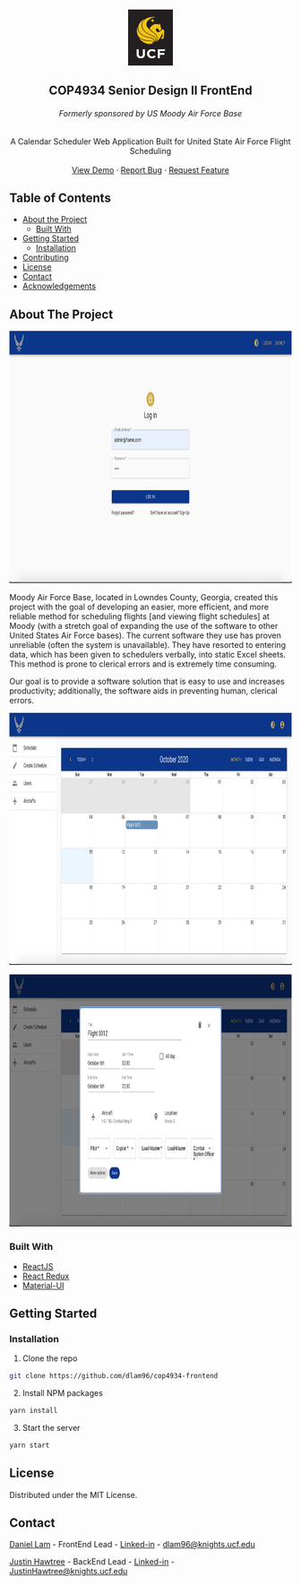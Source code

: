<!-- PROJECT SHIELDS -->
<!--
*** I'm using markdown "reference style" links for readability.
*** Reference links are enclosed in brackets [ ] instead of parentheses ( ).
*** See the bottom of this document for the declaration of the reference variables
*** for contributors-url, forks-url, etc. This is an optional, concise syntax you may use.
*** https://www.markdownguide.org/basic-syntax/#reference-style-links
-->



<!-- PROJECT LOGO -->
<br />
<p align="center">
  <a href="https://github.com/dlam96/cop4934-frontend">
    <img src="images/logo.png" alt="Logo" width="80" height="100">
  </a>

  <h2 align="center">COP4934 Senior Design II FrontEnd</h2>
  <h6 align="center">Formerly sponsored by US Moody Air Force Base</h6>
  <p align="center">
    A Calendar Scheduler Web Application Built for United State Air Force Flight Scheduling
    <br />
    <br />
    <a href="https://github.com/dlam96/cop4934-frontend">View Demo</a>
    ·
    <a href="https://github.com/dlam96/cop4934-frontend/issues">Report Bug</a>
    ·
    <a href="https://github.com/dlam96/cop4934-frontend/issues">Request Feature</a>
  </p>
</p>



<!-- TABLE OF CONTENTS -->
## Table of Contents

* [About the Project](#about-the-project)
  * [Built With](#built-with)
* [Getting Started](#getting-started)
  * [Installation](#installation)
* [Contributing](#contributing)
* [License](#license)
* [Contact](#contact)
* [Acknowledgements](#acknowledgements)



<!-- ABOUT THE PROJECT -->
## About The Project
<p align="center">
  <a href="https://github.com/dlam96/cop4934-frontend">
    <img src="images/demo1.png" alt="Logo" width="1000" height="450">
  </a>
</p>

Moody Air Force Base, located in Lowndes County, Georgia, created this project with the goal of developing an easier, more efficient, and more reliable method for scheduling flights [and viewing flight schedules] at Moody (with a stretch goal of expanding the use of the software to other United States Air Force bases). The current software they use has proven unreliable (often the system is unavailable). They have resorted to entering data, which has been given to schedulers verbally, into static Excel sheets. This method is prone to clerical errors and is extremely time consuming.

Our goal is to provide a software solution that is easy to use and increases productivity; additionally, the software aids in preventing human, clerical errors.

<p align="center">
  <a href="https://github.com/dlam96/Knight-Hacks-2020">
    <img src="images/demo2.png" alt="Logo" width="1000" height="450">
  </a>
</p>
<p align="center">
  <a href="https://github.com/dlam96/Knight-Hacks-2020">
    <img src="images/demo3.png" alt="Logo" width="1000" height="450">
  </a>
</p>

### Built With
* [ReactJS](https://reactjs.org)
* [React Redux](https://react-redux.js.org/)
* [Material-UI](https://material-ui.com/)

<!-- GETTING STARTED -->
## Getting Started

### Installation

1. Clone the repo
```sh
git clone https://github.com/dlam96/cop4934-frontend
```
2. Install NPM packages
```sh
yarn install
```
3. Start the server
```sh
yarn start
```


<!-- LICENSE -->
## License

Distributed under the MIT License. 


<!-- CONTACT -->
## Contact

[Daniel Lam](https://github.com/dlam96) - FrontEnd Lead - [Linked-in](https://www.linkedin.com/in/dlam96) - dlam96@knights.ucf.edu

[Justin Hawtree](https://github.com/JustinHawtree) - BackEnd Lead - [Linked-in](https://www.linkedin.com/in/justin-hawtree) - JustinHawtree@knights.ucf.edu



<!-- ACKNOWLEDGEMENTS -->
<!-- ## Acknowledgements-->




<!-- MARKDOWN LINKS & IMAGES -->
<!-- https://www.markdownguide.org/basic-syntax/#reference-style-links -->
[product-screenshot]: images/demo1.png
